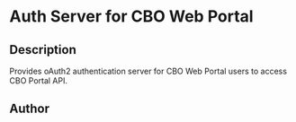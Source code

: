 # Auth Server for CBO Web Portal

## Description

Provides oAuth2 authentication server for CBO Web Portal users to access CBO Portal API.

## Author
